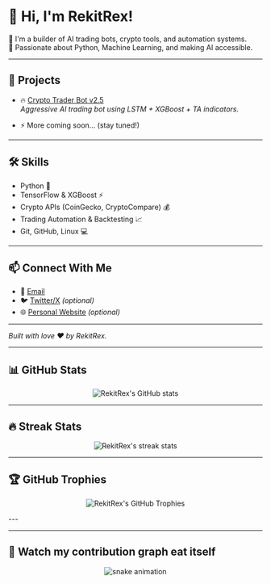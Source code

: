 # 👋 Hi, I'm RekitRex!

🎯 I'm a builder of AI trading bots, crypto tools, and automation systems.  
🧠 Passionate about Python, Machine Learning, and making AI accessible.

---

## 🚀 Projects

- 🔥 [Crypto Trader Bot v2.5](https://github.com/RekitRex21/crypto_trader_bot_v2)  
  _Aggressive AI trading bot using LSTM + XGBoost + TA indicators._

- ⚡ More coming soon... (stay tuned!)

---

## 🛠️ Skills

- Python 🐍
- TensorFlow & XGBoost ⚡
- Crypto APIs (CoinGecko, CryptoCompare) 💰
- Trading Automation & Backtesting 📈
- Git, GitHub, Linux 💻

---

## 📫 Connect With Me

- 📧 [Email](mailto:rekitrex21@gmail.com)
- 🐦 [Twitter/X](https://twitter.com/your-handle) *(optional)*
- 🌐 [Personal Website](https://your-website.com) *(optional)*

---

*Built with love ❤️ by RekitRex.*


<!--
**RekitRex21/RekitRex21** is a ✨ _special_ ✨ repository because its `README.md` (this file) appears on your GitHub profile.

Here are some ideas to get you started:

- 🔭 I’m currently working on ...
- 🌱 I’m currently learning ...
- 👯 I’m looking to collaborate on ...
- 🤔 I’m looking for help with ...
- 💬 Ask me about ...
- 📫 How to reach me: ...
- 😄 Pronouns: ...
- ⚡ Fun fact: ...
-->
---

## 📊 GitHub Stats

<p align="center">
  <img src="https://github-readme-stats.vercel.app/api?username=RekitRex21&show_icons=true&theme=radical" alt="RekitRex's GitHub stats" />
</p>

---

## 🔥 Streak Stats

<p align="center">
  <img src="https://github-readme-streak-stats.herokuapp.com/?user=RekitRex21&theme=radical" alt="RekitRex's streak stats"/>
</p>

---

## 🏆 GitHub Trophies

<p align="center">
  <img src="https://github-profile-trophy.vercel.app/?username=RekitRex21&theme=radical" alt="RekitRex's GitHub Trophies"/>
</p>
---

---

## 🐍 Watch my contribution graph eat itself

<p align="center">
  <img alt="snake animation" src="https://raw.githubusercontent.com/RekitRex21/RekitRex21/output/github-contribution-grid-snake.svg" />
</p>
